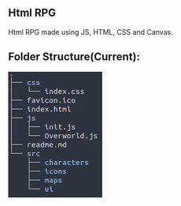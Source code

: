 Html RPG
---
Html RPG made using JS, HTML, CSS and Canvas.

Folder Structure(Current):
---
![](./data/folder-structure.png)